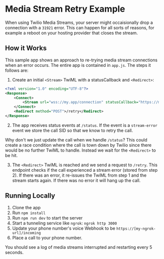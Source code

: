 # Media Stream Retry Example

When using Twilio Media Streams, your server might occaisionally drop a connection with a `31921` error. This can happen for all sorts of reasons, for example a reboot on your hosting provider that closes the stream.

## How it Works

This sample app shows an approach to re-trying media stream connections when an error occurs. The entire app is contained in `app.js`. The steps it follows are:

1. Create an initial `<Stream>` TwiML with a statusCallback and `<Redirect>`:

```xml
<?xml version="1.0" encoding="UTF-8"?>
<Response>
    <Connect>
        <Stream url="wss://my.app/connection" statusCallback="https://my.app/status" statusCallbackMethod="POST"/>
    </Connect>
    <Redirect method="POST">/retry</Redirect>
</Response>
```

2. The app receives status events at `/status`. If the event is a `stream-error` event we store the call SID so that we know to retry the call.

Why don't we just update the call when we handle `/status`? This could create a race condition where the call is town down by Twilio since there would be no further TwiML to handle. Instead we wait for the `<Redirect>` to be hit.

3. The `<Redirect>` TwiML is reached and we send a request to `/retry`. This endpoint checks if the call experienced a stream error (stored from step 2). If there was an error, it re-issues the TwiML from step 1 and the stream starts again. If there was no error it will hang up the call.

## Running Locally

1. Clone the app
2. Run `npm install`
3. Run `npm run dev` to start the server
4. Start a tunneling service like `ngrok`: `ngrok http 3000`
5. Update your phone number's voice Webhook to be `https://[my-ngrok-url]/incoming`
6. Place a call to your phone number.

You should see a log of media streams interrupted and restarting every 5 seconds.